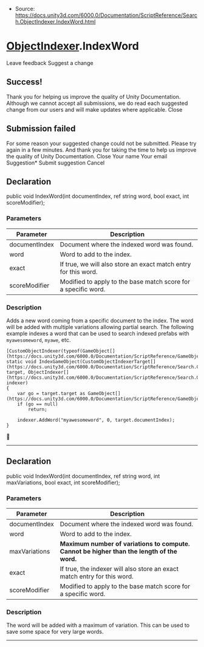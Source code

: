 * Source: https://docs.unity3d.com/6000.0/Documentation/ScriptReference/Search.ObjectIndexer.IndexWord.html

#  [ObjectIndexer](https://docs.unity3d.com/6000.0/Documentation/ScriptReference/Search.ObjectIndexer.html).IndexWord
Leave feedback
Suggest a change
## Success!
Thank you for helping us improve the quality of Unity Documentation. Although we cannot accept all submissions, we do read each suggested change from our users and will make updates where applicable.
Close
## Submission failed
For some reason your suggested change could not be submitted. Please <a>try again</a> in a few minutes. And thank you for taking the time to help us improve the quality of Unity Documentation.
Close
Your name Your email Suggestion* Submit suggestion
Cancel
## Declaration
public void IndexWord(int documentIndex, ref string word, bool exact, int scoreModifier); 
### Parameters
Parameter | Description  
---|---  
documentIndex | Document where the indexed word was found.  
word | Word to add to the index.  
exact | If true, we will also store an exact match entry for this word.  
scoreModifier | Modified to apply to the base match score for a specific word.  
### Description
Adds a new word coming from a specific document to the index. The word will be added with multiple variations allowing partial search.
The following example indexes a word that can be used to search indexed prefabs with `myawesomeword`, `myawe`, etc.
```
[CustomObjectIndexer(typeof(GameObject[](https://docs.unity3d.com/6000.0/Documentation/ScriptReference/GameObject.html)))]
static void IndexGameObject(CustomObjectIndexerTarget[](https://docs.unity3d.com/6000.0/Documentation/ScriptReference/Search.CustomObjectIndexerTarget.html) target, ObjectIndexer[](https://docs.unity3d.com/6000.0/Documentation/ScriptReference/Search.ObjectIndexer.html) indexer)
{
    var go = target.target as GameObject[](https://docs.unity3d.com/6000.0/Documentation/ScriptReference/GameObject.html);
    if (go == null)
        return;

    indexer.AddWord("myawesomeword", 0, target.documentIndex);
}

```

* * *
## Declaration
public void IndexWord(int documentIndex, ref string word, int maxVariations, bool exact, int scoreModifier); 
### Parameters
Parameter | Description  
---|---  
documentIndex | Document where the indexed word was found.  
word | Word to add to the index.  
maxVariations |  **Maximum number of variations to compute. Cannot be higher than the length of the word.**  
exact | If true, the indexer will also store an exact match entry for this word.  
scoreModifier | Modified to apply to the base match score for a specific word.  
### Description
The word will be added with a maximum of variation. This can be used to save some space for very large words.
* * *
